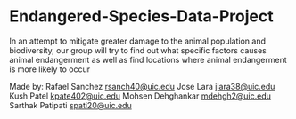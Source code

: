 # Endangered-Species-Data-Project
In an attempt to mitigate greater damage to the animal population and biodiversity, our group will try to find out what specific factors causes animal endangerment as well as find locations where animal endangerment is more likely to occur

Made by: 
Rafael Sanchez rsanch40@uic.edu
Jose Lara jlara38@uic.edu
Kush Patel kpate402@uic.edu
Mohsen Dehghankar mdehgh2@uic.edu
Sarthak Patipati spati20@uic.edu

